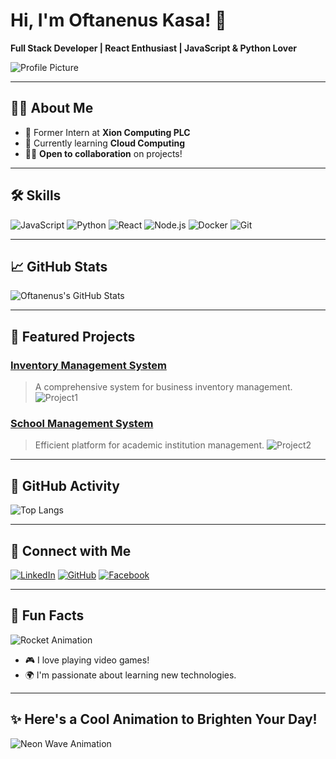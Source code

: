 # Hi, I'm Oftanenus Kasa! 👋  
**Full Stack Developer | React Enthusiast | JavaScript & Python Lover**

![Profile Picture](https://z-p3-scontent.fadd2-1.fna.fbcdn.net/v/t39.30808-6/461327921_1924092578003254_2405530486380552276_n.jpg)

---

## 🧑‍💻 About Me
- 🔭 Former Intern at **Xion Computing PLC**
- 🌱 Currently learning **Cloud Computing**
- 👨‍💻 **Open to collaboration** on projects!

---

## 🛠️ Skills

![JavaScript](https://img.shields.io/badge/-JavaScript-black?style=flat&logo=javascript&logoColor=F7DF1E)
![Python](https://img.shields.io/badge/-Python-black?style=flat&logo=python&logoColor=3776AB)
![React](https://img.shields.io/badge/-React-black?style=flat&logo=react&logoColor=61DAFB)
![Node.js](https://img.shields.io/badge/-Node.js-black?style=flat&logo=node.js&logoColor=68A063)
![Docker](https://img.shields.io/badge/-Docker-black?style=flat&logo=docker&logoColor=2496ED)
![Git](https://img.shields.io/badge/-Git-black?style=flat&logo=git&logoColor=F1502F)

---

## 📈 GitHub Stats

![Oftanenus's GitHub Stats](https://github-readme-stats.vercel.app/api?username=Oftanenuskasa&show_icons=true&count_private=true&hide=prs&theme=dark&hide_title=true)

---

## 💼 Featured Projects

### [Inventory Management System](#)
> A comprehensive system for business inventory management.
> ![Project1](https://img.shields.io/badge/-React-blue?style=flat&logo=react)

### [School Management System](#)
> Efficient platform for academic institution management.
> ![Project2](https://img.shields.io/badge/-Node.js-brightgreen?style=flat&logo=node.js)

---

## 🌟 GitHub Activity

![Top Langs](https://github-readme-stats.vercel.app/api/top-langs/?username=Oftanenuskasa&layout=compact&theme=dark)

---

## 🎉 Connect with Me

[![LinkedIn](https://img.shields.io/badge/-LinkedIn-blue?style=flat&logo=linkedin)](https://www.linkedin.com/in/oftanenus-kasa-4692aa257/)
[![GitHub](https://img.shields.io/badge/-GitHub-black?style=flat&logo=github)](https://github.com/Oftanenuskasa)
[![Facebook](https://img.shields.io/badge/-Facebook-blue?style=flat&logo=facebook)](https://web.facebook.com/Oftanenuskasa/)

---

## 🚀 Fun Facts

![Rocket Animation](https://media.giphy.com/media/l0Iy75IkEkLYu7yf2/giphy.gif)

- 🎮 I love playing video games!
- 🌍 I'm passionate about learning new technologies.

---

## ✨ Here's a Cool Animation to Brighten Your Day!

![Neon Wave Animation](https://media.giphy.com/media/l41lI4F7Az1Fk8p3q/giphy.gif)
